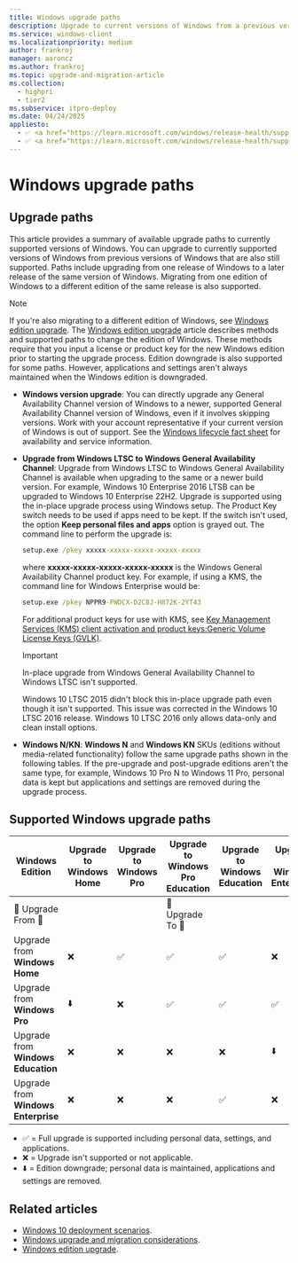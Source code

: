 ```yaml
---
title: Windows upgrade paths
description: Upgrade to current versions of Windows from a previous version of Windows
ms.service: windows-client
ms.localizationpriority: medium
author: frankroj
manager: aaroncz
ms.author: frankroj
ms.topic: upgrade-and-migration-article
ms.collection:
  - highpri
  - tier2
ms.subservice: itpro-deploy
ms.date: 04/24/2025
appliesto:
  - ✅ <a href="https://learn.microsoft.com/windows/release-health/supported-versions-windows-client" target="_blank">Windows 10</a>
  - ✅ <a href="https://learn.microsoft.com/windows/release-health/supported-versions-windows-client" target="_blank">Windows 11</a>
---
```


# Windows upgrade paths

## Upgrade paths

This article provides a summary of available upgrade paths to currently supported versions of Windows. You can upgrade to currently supported versions of Windows from previous versions of Windows that are also still supported. Paths include upgrading from one release of Windows to a later release of the same version of Windows. Migrating from one edition of Windows to a different edition of the same release is also supported.

> [!NOTE]
>
> If you're also migrating to a different edition of Windows, see [Windows edition upgrade](windows-edition-upgrades.md). The [Windows edition upgrade](windows-edition-upgrades.md) article describes methods and supported paths to change the edition of Windows. These methods require that you input a license or product key for the new Windows edition prior to starting the upgrade process. Edition downgrade is also supported for some paths. However, applications and settings aren't always maintained when the Windows edition is downgraded.

- **Windows version upgrade**: You can directly upgrade any General Availability Channel version of Windows to a newer, supported General Availability Channel version of Windows, even if it involves skipping versions. Work with your account representative if your current version of Windows is out of support. See the [Windows lifecycle fact sheet](/lifecycle/faq/windows) for availability and service information.

- **Upgrade from Windows LTSC to Windows General Availability Channel**: Upgrade from Windows LTSC to Windows General Availability Channel is available when upgrading to the same or a newer build version. For example, Windows 10 Enterprise 2016 LTSB can be upgraded to Windows 10 Enterprise 22H2. Upgrade is supported using the in-place upgrade process using Windows setup. The Product Key switch needs to be used if apps need to be kept. If the switch isn't used, the option **Keep personal files and apps** option is grayed out. The command line to perform the upgrade is:

  ```cmd
  setup.exe /pkey xxxxx-xxxxx-xxxxx-xxxxx-xxxxx
  ```

  where **xxxxx-xxxxx-xxxxx-xxxxx-xxxxx** is the Windows General Availability Channel product key. For example, if using a KMS, the command line for Windows Enterprise would be:

  ```cmd
  setup.exe /pkey NPPR9-FWDCX-D2C8J-H872K-2YT43
  ```

  For additional product keys for use with KMS, see [Key Management Services (KMS) client activation and product keys:Generic Volume License Keys (GVLK)](/windows-server/get-started/kms-client-activation-keys#generic-volume-license-keys-gvlk).

  > [!IMPORTANT]
  > In-place upgrade from Windows General Availability Channel to Windows LTSC isn't supported.
  >
  >
  > Windows 10 LTSC 2015 didn't block this in-place upgrade path even though it isn't supported. This issue was corrected in the Windows 10 LTSC 2016 release. Windows 10 LTSC 2016 only allows data-only and clean install options.

- **Windows N/KN**: **Windows N** and **Windows KN** SKUs (editions without media-related functionality) follow the same upgrade paths shown in the following tables. If the pre-upgrade and post-upgrade editions aren't the same type, for example, Windows 10 Pro N to Windows 11 Pro, personal data is kept but applications and settings are removed during the upgrade process.

## Supported Windows upgrade paths

| Windows Edition | Upgrade to <br> **Windows Home** | Upgrade to <br> **Windows Pro** | Upgrade to <br> **Windows Pro Education** | Upgrade to <br> **Windows Education** | Upgrade to <br> **Windows Enterprise** |
|---|---|---|---|---|---|
| 🔽 Upgrade From 🔽 | | | 🔼 Upgrade To 🔼 | | |
| Upgrade from <br> **Windows Home**  | ❌ | ✅  | ✅  | ✅  | ❌ |
| Upgrade from <br> **Windows Pro**   | ⬇️ | ❌ | ✅   | ✅  | ✅  |
| Upgrade from <br> **Windows Education**  | ❌ | ❌ | ❌ | ❌ | ⬇️  |
| Upgrade from <br> **Windows Enterprise**  | ❌ | ❌ | ❌ | ✅ | ❌ |

- ✅ = Full upgrade is supported including personal data, settings, and applications.
- ❌ = Upgrade isn't supported or not applicable.
- ⬇️ = Edition downgrade; personal data is maintained, applications and settings are removed.

## Related articles

- [Windows 10 deployment scenarios](../windows-deployment-scenarios.md).
- [Windows upgrade and migration considerations](windows-upgrade-and-migration-considerations.md).
- [Windows edition upgrade](windows-edition-upgrades.md).
